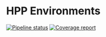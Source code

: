 # HPP Environments

[![Pipeline status](https://gepgitlab.laas.fr/humanoid-path-planner/hpp-environments/badges/master/pipeline.svg)](https://gepgitlab.laas.fr/humanoid-path-planner/hpp-environments/commits/master)
[![Coverage report](https://gepgitlab.laas.fr/humanoid-path-planner/hpp-environments/badges/master/coverage.svg?job=doc-coverage)](http://projects.laas.fr/gepetto/doc/humanoid-path-planner/hpp-environments/master/coverage/)
